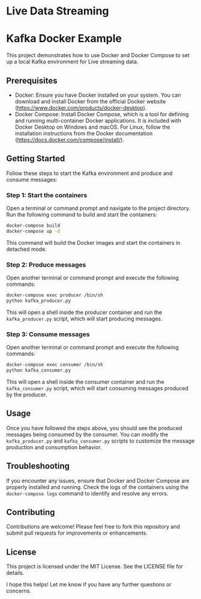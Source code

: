 # Live Data Streaming


# Kafka Docker Example

This project demonstrates how to use Docker and Docker Compose to set up a local Kafka environment for Live streaming data.

## Prerequisites

- Docker: Ensure you have Docker installed on your system. You can download and install Docker from the official Docker website (https://www.docker.com/products/docker-desktop).
- Docker Compose: Install Docker Compose, which is a tool for defining and running multi-container Docker applications. It is included with Docker Desktop on Windows and macOS. For Linux, follow the installation instructions from the Docker documentation (https://docs.docker.com/compose/install/).

## Getting Started

Follow these steps to start the Kafka environment and produce and consume messages:

### Step 1: Start the containers

Open a terminal or command prompt and navigate to the project directory. Run the following command to build and start the containers:

```bash
docker-compose build
docker-compose up -d
```

This command will build the Docker images and start the containers in detached mode.

### Step 2: Produce messages

Open another terminal or command prompt and execute the following commands:

```bash
docker-compose exec producer /bin/sh
python kafka_producer.py
```

This will open a shell inside the producer container and run the `kafka_producer.py` script, which will start producing messages.

### Step 3: Consume messages

Open another terminal or command prompt and execute the following commands:

```bash
docker-compose exec consumer /bin/sh
python kafka_consumer.py
```

This will open a shell inside the consumer container and run the `kafka_consumer.py` script, which will start consuming messages produced by the producer.

## Usage

Once you have followed the steps above, you should see the produced messages being consumed by the consumer. You can modify the `kafka_producer.py` and `kafka_consumer.py` scripts to customize the message production and consumption behavior.

## Troubleshooting

If you encounter any issues, ensure that Docker and Docker Compose are properly installed and running. Check the logs of the containers using the `docker-compose logs` command to identify and resolve any errors.

## Contributing

Contributions are welcome! Please feel free to fork this repository and submit pull requests for improvements or enhancements.

## License

This project is licensed under the MIT License. See the LICENSE file for details.

I hope this helps! Let me know if you have any further questions or concerns.

